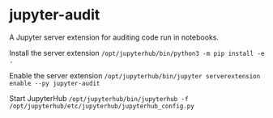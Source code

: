 # jupyter-audit
A Jupyter server extension for auditing code run in notebooks.

Install the server extension
`/opt/jupyterhub/bin/python3 -m pip install -e .`

Enable the server extension
`/opt/jupyterhub/bin/jupyter serverextension enable --py jupyter-audit`

Start JupyterHub
`/opt/jupyterhub/bin/jupyterhub -f /opt/jupyterhub/etc/jupyterhub/jupyterhub_config.py`
